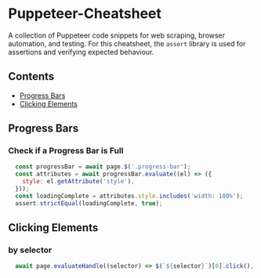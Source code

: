 # Puppeteer-Cheatsheet
A collection of Puppeteer code snippets for web scraping, browser automation, and testing.
For this cheatsheet, the `assert` library is used for assertions and verifying expected behaviour.

## Contents

- [Progress Bars](#progress-bars)
- [Clicking Elements](#clicking-elements)


## Progress Bars

### Check if a Progress Bar is Full

```javascript
  const progressBar = await page.$('.progress-bar');
  const attributes = await progressBar.evaluate((el) => ({
    style: el.getAttribute('style'),
  }));
  const loadingComplete = attributes.style.includes('width: 100%');
  assert.strictEqual(loadingComplete, true);
```

## Clicking Elements

### by selector

```javascript
  await page.evaluateHandle((selector) => $(`${selector}`)[0].click(), '#elementId');
```
